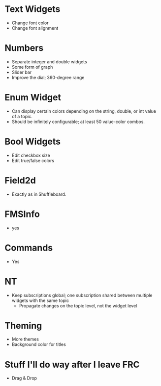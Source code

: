 # Text Widgets
- Change font color
- Change font alignment

# Numbers
- Separate integer and double widgets
- Some form of graph
- Slider bar
- Improve the dial; 360-degree range

# Enum Widget
- Can display certain colors depending on the string, double, or int value of a topic.
- Should be infinitely configurable; at least 50 value-color combos.

# Bool Widgets
- Edit checkbox size
- Edit true/false colors

# Field2d
- Exactly as in Shuffleboard.

# FMSInfo
- yes

# Commands
- Yes

# NT
- Keep subscriptions global; one subscription shared between multiple widgets with the same topic
  * Propagate changes on the topic level, not the widget level

# Theming
- More themes
- Background color for titles

# Stuff I'll do way after I leave FRC
- Drag & Drop
